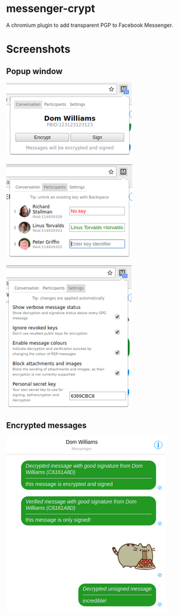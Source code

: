 # messenger-crypt
A chromium plugin to add transparent PGP to Facebook Messenger.

# Screenshots

## Popup window
![Conversation](screenshots/conversation.png)

![Participants](screenshots/participants.png)

![Settings](screenshots/settings.png)

## Encrypted messages

![Messages](screenshots/messages.png)
